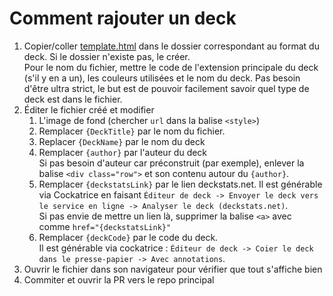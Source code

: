 # Comment rajouter un deck

1. Copier/coller [template.html](template.html) dans le dossier correspondant au format du deck. Si le dossier n'existe pas, le créer.<br/> 
Pour le nom du fichier, mettre le code de l'extension principale du deck (s'il y en a un), les couleurs utilisées et le nom du deck. Pas besoin d'être ultra strict, le but est de pouvoir facilement savoir quel type de deck est dans le fichier.<br/> 
2. Éditer le fichier créé et modifier
   1. L'image de fond (chercher `url` dans la balise `<style>`)
   2. Remplacer `{DeckTitle}` par le nom du fichier. 
   3. Replacer `{DeckName}` par le nom du deck
   4. Remplacer `{author}` par l'auteur du deck<br/>
   Si pas besoin d'auteur car préconstruit (par exemple), enlever la balise `<div class="row">` et son contenu autour du `{author}`.
   5. Remplacer `{deckstatsLink}` par le lien deckstats.net. Il est générable via Cockatrice en faisant `Éditeur de deck -> Envoyer le deck vers le service en ligne -> Analyser le deck (deckstats.net)`.<br/>
   Si pas envie de mettre un lien là, supprimer la balise `<a>` avec comme `href="{deckstatsLink}"`
   6. Remplacer `{deckCode}` par le code du deck. <br/>
   Il est générable via cockatrice : `Éditeur de deck -> Coier le deck dans le presse-papier -> Avec annotations`.
3. Ouvrir le fichier dans son navigateur pour vérifier que tout s'affiche bien 
4. Commiter et ouvrir la PR vers le repo principal